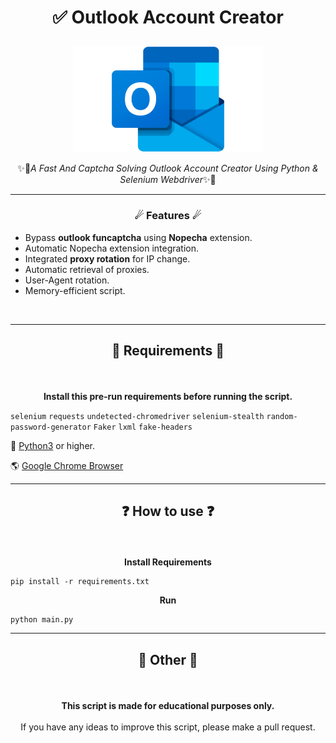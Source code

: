 # <p align="center">✅ Outlook Account Creator</p>
<p align="center"><img src="images/Outlook-Logo.png" alt="Outlook" style="max-width: 60% !important"></p>
<p align="center">✨🚀<em>A Fast And Captcha Solving Outlook Account Creator Using Python &amp; Selenium Webdriver</em>✨🚀</p>

----
### <p align="center">☄ Features ☄</p>
* Bypass **outlook funcaptcha** using **Nopecha** extension.
* Automatic Nopecha extension integration.
* Integrated **proxy rotation** for IP change.
* Automatic retrieval of proxies.
* User-Agent rotation.
* Memory-efficient script.
<br>

-----

## <p align="center">🔩 Requirements 🔩</p>
<br>
<p align="center"> <strong>Install this pre-run requirements before running the script.</strong></p>

`selenium`
`requests`
`undetected-chromedriver`
`selenium-stealth`
`random-password-generator`
`Faker`
`lxml`
`fake-headers`

🐍 <a href="https://www.python.org/">Python3</a> or higher.

🌎 <a href="https://www.google.com/intl/en_us/chrome">Google Chrome Browser</a>
<br>


----

## <p align="center">❓ How to use ❓</p>
<br>
<p align="center"><strong>Install Requirements</strong></p>

```
pip install -r requirements.txt
```


<p align="center"><strong>Run</strong></p>

```
python main.py
```

----

## <p align="center">📌 Other 📌</p>
<br>
<p align="center"><strong>This script is made for educational purposes only.</strong><br><br>If you have any ideas to improve this script, please make a pull request.</p>